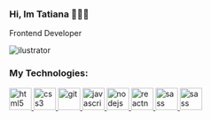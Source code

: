 ### Hi, Im Tatiana  👩🏻‍💻   
 
 Frontend Developer 

  ![ilustrator](https://user-images.githubusercontent.com/62758577/94380244-2875aa00-010b-11eb-90dd-0c953f1300cd.jpg)



<h3 align="left"> My Technologies:</h3>
<div align="left"> 
 <a href="https://www.w3.org/html/" target="_blank">
  <img src="https://raw.githubusercontent.com/sammwyy/sammwyy/master/skills/html.png" alt="html5" width="40" height="40"/>
 </a> 
 <a href="https://getbootstrap.com" target="_blank"> 
  <img src="https://raw.githubusercontent.com/sammwyy/sammwyy/master/skills/css.png" alt="css3" width="40" height="40"/>
 </a>
 <a href="https://git-scm.com/" target="_blank"> 
  <img src="https://www.vectorlogo.zone/logos/git-scm/git-scm-icon.svg" alt="git" width="40" height="40"/>
 </a>
 <a href="https://developer.mozilla.org/en-US/docs/Web/JavaScript" target="_blank"> 
  <img src="https://icongr.am/devicon/javascript-original.svg?size=128&color=currentColor" alt="javascript" width="40" height="40"/> </a>
 <a href="https://nodejs.org" target="_blank">
  <img src="https://raw.githubusercontent.com/sammwyy/sammwyy/master/skills/nodejs.png" alt="nodejs" width="40" height="40"/>
 </a>
 <a href="https://reactnative.dev/" target="_blank">
  <img src="https://icongr.am/devicon/react-original-wordmark.svg?size=128&color=currentColor" alt="reactnative" width="40" height="40"/>
 </a>
 <a href="https://sass-lang.com" target="_blank">
  <img src="https://icongr.am/devicon/sass-original.svg?size=128&color=currentColor" alt="sass" width="40" height="40"/>
 </a>
  <a href="#" target="_blank">
  <img src="https://icongr.am/devicon/typescript-plain.svg?size=128&color=currentColor" alt="sass" width="40" height="40"/>
 </a>
</div>

